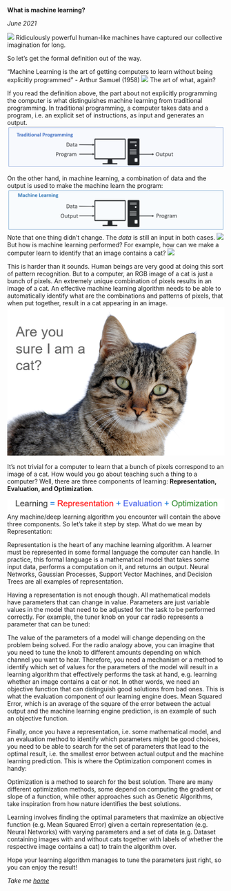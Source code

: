 
**What is machine learning?**

*June 2021*


![](https://media3.giphy.com/media/hWRpUTECph34EvMzO6/giphy.gif)
Ridiculously powerful human-like machines have captured our collective imagination for long.

So let’s get the formal definition out of the way.

“Machine Learning is the art of getting computers to learn without being explicitly programmed” - Arthur Samuel (1958)
![](https://media3.giphy.com/media/26tP4gFBQewkLnMv6/giphy.gif)
The art of what, again?

If you read the definition above, the part about not explicitly programming the computer is what distinguishes machine learning from traditional programming. In traditional programming, a computer takes data and a program, i.e. an explicit set of instructions, as input and generates an output.
![picture](uploads/1d.png)

On the other hand, in machine learning, a combination of data and the output is used to make the machine learn the program:
![picture](uploads/1a.png)
Note that one thing didn’t change. The *data* is still an input in both cases.
![](https://media0.giphy.com/media/xT9C25UNTwfZuk85WP/giphy.gif)
But how is machine learning performed? For example, how can we make a computer learn to identify that an image contains a cat?
![](https://media3.giphy.com/media/iPj5oRtJzQGxwzuCKV/giphy.gif)

This is harder than it sounds. Human beings are very good at doing this sort of pattern recognition. But to a computer, an RGB image of a cat is just a bunch of pixels. An extremely unique combination of pixels results in an image of a cat. An effective machine learning algorithm needs to be able to automatically identify what are the combinations and patterns of pixels, that when put together, result in a cat appearing in an image.
![](uploads/1c.png)


It’s not trivial for a computer to learn that a bunch of pixels correspond to an image of a cat.
How would you go about teaching such a thing to a computer? Well, there are three components of learning: **Representation, Evaluation, and Optimization**. 

![](uploads/1b.png)
Any machine/deep learning algorithm you encounter will contain the above three components. So let’s take it step by step. What do we mean by Representation:

Representation is the heart of any machine learning algorithm. A learner must be represented in some formal language the computer can handle. In practice, this formal language is a mathematical model that takes some input data, performs a computation on it, and returns an output. Neural Networks, Gaussian Processes, Support Vector Machines, and Decision Trees are all examples of representation.

Having a representation is not enough though. All mathematical models have parameters that can change in value. Parameters are just variable values in the model that need to be adjusted for the task to be performed correctly. For example, the tuner knob on your car radio represents a parameter that can be tuned:

The value of the parameters of a model will change depending on the problem being solved. For the radio analogy above, you can imagine that you need to tune the knob to different amounts depending on which channel you want to hear. Therefore, you need a mechanism or a method to identify which set of values for the parameters of the model will result in a learning algorithm that effectively performs the task at hand, e.g. learning whether an image contains a cat or not. In other words, we need an objective function that can distinguish good solutions from bad ones. This is what the evaluation component of our learning engine does. Mean Squared Error, which is an average of the square of the error between the actual output and the machine learning engine prediction, is an example of such an objective function.

Finally, once you have a representation, i.e. some mathematical model, and an evaluation method to identify which parameters might be good choices, you need to be able to search for the set of parameters that lead to the optimal result, i.e. the smallest error between actual output and the machine learning prediction. This is where the Optimization component comes in handy: 

Optimization is a method to search for the best solution. There are many different optimization methods, some depend on computing the gradient or slope of a function, while other approaches such as Genetic Algorithms, take inspiration from how nature identifies the best solutions.

Learning involves finding the optimal parameters that maximize an objective function (e.g. Mean Squared Error) given a certain representation (e.g. Neural Networks) with varying parameters and a set of data (e.g. Dataset containing images with and without cats together with labels of whether the respective image contains a cat) to train the algorithm over.

Hope your learning algorithm manages to tune the parameters just right, so you can enjoy the result!

*Take me [home](https://sameeurrehman.com/)* 